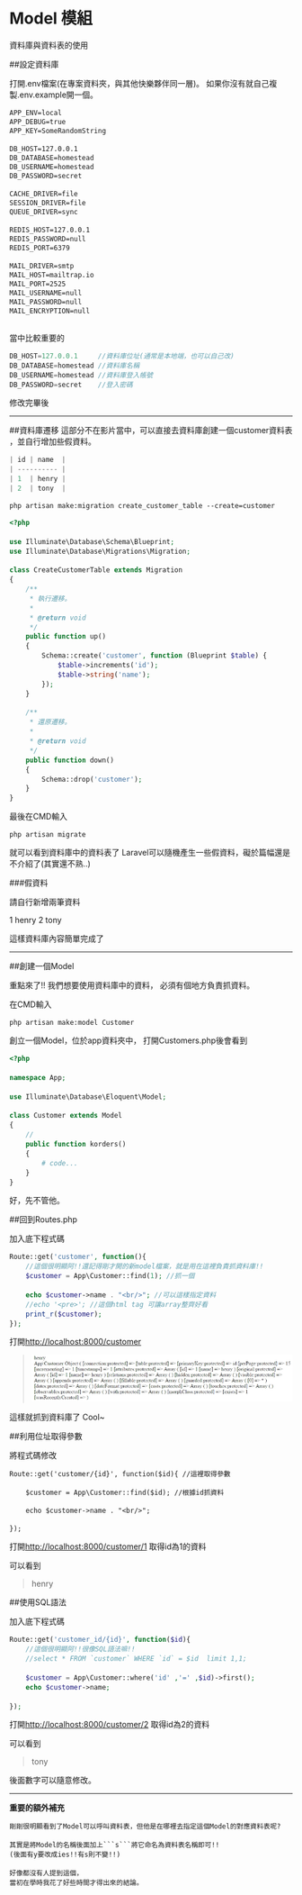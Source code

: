 # Model 模組


資料庫與資料表的使用




##設定資料庫


打開.env檔案(在專案資料夾，與其他快樂夥伴同一層)。
如果你沒有就自己複製.env.example開一個。


```JS
APP_ENV=local
APP_DEBUG=true
APP_KEY=SomeRandomString

DB_HOST=127.0.0.1
DB_DATABASE=homestead
DB_USERNAME=homestead
DB_PASSWORD=secret

CACHE_DRIVER=file
SESSION_DRIVER=file
QUEUE_DRIVER=sync

REDIS_HOST=127.0.0.1
REDIS_PASSWORD=null
REDIS_PORT=6379

MAIL_DRIVER=smtp
MAIL_HOST=mailtrap.io
MAIL_PORT=2525
MAIL_USERNAME=null
MAIL_PASSWORD=null
MAIL_ENCRYPTION=null


```
當中比較重要的

```js
DB_HOST=127.0.0.1     //資料庫位址(通常是本地端，也可以自己改)
DB_DATABASE=homestead //資料庫名稱
DB_USERNAME=homestead //資料庫登入帳號
DB_PASSWORD=secret    //登入密碼
```

修改完畢後

<hr>

##資料庫遷移
這部分不在影片當中，可以直接去資料庫創建一個customer資料表
，並自行增加些假資料。
```js
| id | name  |
| ---------- |
| 1  | henry |
| 2  | tony  |

```



```
php artisan make:migration create_customer_table --create=customer
```
```php
<?php

use Illuminate\Database\Schema\Blueprint;
use Illuminate\Database\Migrations\Migration;

class CreateCustomerTable extends Migration
{
    /**
     * 執行遷移。
     *
     * @return void
     */
    public function up()
    {
        Schema::create('customer', function (Blueprint $table) {
            $table->increments('id');
            $table->string('name');
        });
    }

    /**
     * 還原遷移。
     *
     * @return void
     */
    public function down()
    {
        Schema::drop('customer');
    }
}
```

最後在CMD輸入

```
php artisan migrate
```
就可以看到資料庫中的資料表了
Laravel可以隨機產生一些假資料，礙於篇幅還是不介紹了(其實還不熟..)

###假資料

請自行新增兩筆資料

1 henry
2 tony

這樣資料庫內容簡單完成了



<hr>


##創建一個Model


重點來了!!
我們想要使用資料庫中的資料，
必須有個地方負責抓資料。

在CMD輸入
```
php artisan make:model Customer
```
創立一個Model，位於app資料夾中，
打開Customers.php後會看到


```php
<?php

namespace App;

use Illuminate\Database\Eloquent\Model;

class Customer extends Model
{
    //
    public function korders()
    {
        # code...
    }
}

```

好，先不管他。

##回到Routes.php

加入底下程式碼

```php
Route::get('customer', function(){
    //這個很明顯阿!!還記得剛才開的新model檔案，就是用在這裡負責抓資料庫!!
    $customer = App\Customer::find(1); //抓一個
    
    echo $customer->name . "<br/>"; //可以這樣指定資料
    //echo '<pre>'; //這個html tag 可讓array整齊好看
    print_r($customer);
});
```

打開[http://localhost:8000/customer](http://localhost:8000/customer)

>![customer_array](customer_array.jpg)

這樣就抓到資料庫了 Cool~

##利用位址取得參數

將程式碼修改

```
Route::get('customer/{id}', function($id){ //這裡取得參數
    
    $customer = App\Customer::find($id); //根據id抓資料
    
    echo $customer->name . "<br/>";
    
});
```

打開[http://localhost:8000/customer/1](http://localhost:8000/customer/1)
取得id為1的資料

可以看到

>henry

##使用SQL語法

加入底下程式碼

```php
Route::get('customer_id/{id}', function($id){
    //這個很明顯阿!!很像SQL語法嘛!!
    //select * FROM `customer` WHERE `id` = $id  limit 1,1;
    
    $customer = App\Customer::where('id' ,'=' ,$id)->first();
    echo $customer->name;

});

```

打開[http://localhost:8000/customer/2](http://localhost:8000/customer/2)
取得id為2的資料

可以看到

>tony

後面數字可以隨意修改。







---

**重要的額外補充**

```
剛剛很明顯看到了Model可以呼叫資料表，但他是在哪裡去指定這個Model的對應資料表呢?

其實是將Model的名稱後面加上```s```將它命名為資料表名稱即可!!
(後面有y要改成ies!!有s則不變!!)

好像都沒有人提到這個，
當初在學時我花了好些時間才得出來的結論。
```















